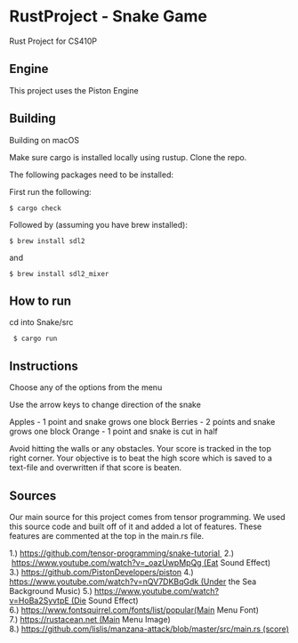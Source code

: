 # RustProject - Snake Game
Rust Project for CS410P

## Engine
This project uses the Piston Engine

## Building

Building on macOS

Make sure cargo is installed locally using rustup. Clone the repo.

The following packages need to be installed:

First run the following: 

```
$ cargo check
```

Followed by (assuming you have brew installed): 

```
$ brew install sdl2
```
and

```
$ brew install sdl2_mixer
```

## How to run

cd into Snake/src

```
 $ cargo run
```

## Instructions

Choose any of the options from the menu

Use the arrow keys to change direction of the snake

Apples - 1 point and snake grows one block
Berries - 2 points and snake grows one block
Orange - 1 point and snake is cut in half

Avoid hitting the walls or any obstacles. Your score is tracked in the top right corner.
Your objective is to beat the high score which is saved to a text-file and overwritten if
that score is beaten.

## Sources

Our main source for this project comes from tensor programming. We used this source code and built off of it and added a lot of features. 
These features are commented at the top in the main.rs file.

1.) https://github.com/tensor-programming/snake-tutorial 
2.)  https://www.youtube.com/watch?v=_oazUwpMpQg (Eat Sound Effect) 
3.) https://github.com/PistonDevelopers/piston
4.) https://www.youtube.com/watch?v=nQV7DKBqGdk (Under the Sea Background Music)
5.) https://www.youtube.com/watch?v=HoBa2SyvtpE (Die Sound Effect) 
6.) https://www.fontsquirrel.com/fonts/list/popular(Main Menu Font)
7.) https://rustacean.net (Main Menu Image)
8.) https://github.com/lislis/manzana-attack/blob/master/src/main.rs (score)
